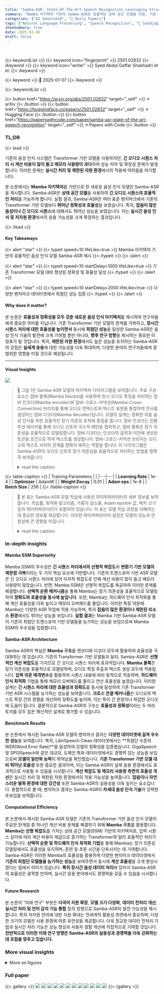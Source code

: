 ```yaml
---
title: "Samba-ASR: State-Of-The-Art Speech Recognition Leveraging Structured State-Space Models"
summary: "Mamba 아키텍처 기반의 Samba-ASR은 효율적인 상태 공간 모델을 이용, 기존 Transformer 모델의 한계를 극복하고 음성 인식 분야에서 최첨단 성능을 달성했습니다."
categories: ["AI Generated", "🤗 Daily Papers"]
tags: ["Natural Language Processing", "Speech Recognition", "🏢 SandLogic Technologies Pvt Ltd.",]
showSummary: true
date: 2025-01-06
draft: false
---
```


<br>

{{< keywordList >}}
{{< keyword icon="fingerprint" >}} 2501.02832 {{< /keyword >}}
{{< keyword icon="writer" >}} Syed Abdul Gaffar Shakhadri et el. {{< /keyword >}}
 
{{< keyword >}} 🤗 2025-01-07 {{< /keyword >}}
 
{{< /keywordList >}}

{{< button href="https://arxiv.org/abs/2501.02832" target="_self" >}}
↗ arXiv
{{< /button >}}
{{< button href="https://huggingface.co/papers/2501.02832" target="_self" >}}
↗ Hugging Face
{{< /button >}}
{{< button href="https://paperswithcode.com/paper/samba-asr-state-of-the-art-speech-recognition" target="_self" >}}
↗ Papers with Code
{{< /button >}}




### TL;DR


{{< lead >}}

기존의 음성 인식 시스템은 Transformer 기반 모델을 사용하지만, **긴 오디오 시퀀스 처리 시 계산 비용이 많이 들고 메모리 사용량이 과다**하여 성능 저하 및 확장성 문제가 발생합니다.  이러한 문제는 **실시간 처리 및 제한된 자원 환경**에서의 적용에 어려움을 야기합니다. 

본 논문에서는 **Mamba 아키텍처**를 기반으로 한 새로운 음성 인식 모델인 Samba-ASR을 제시합니다. Samba-ASR은 **상태 공간 모델**을 사용하여 **긴 오디오 시퀀스의 효율적인 처리**를 가능하게 합니다. 실험 결과, Samba-ASR은 여러 표준 벤치마크에서 기존의 Transformer 기반 모델보다 **뛰어난 정확성과 효율성**을 보였습니다. 특히, **잡음이 많은 음성이나 긴 오디오 시퀀스**에 대해서도 뛰어난 성능을 보였습니다. 이는 **실시간 음성 인식 및 저자원 환경**에서의 응용 가능성을 크게 확장하는 결과입니다.

{{< /lead >}}


#### Key Takeaways

{{< alert "star" >}}
{{< typeit speed=10 lifeLike=true >}} Mamba 아키텍처 기반의 효율적인 음성 인식 모델 Samba-ASR 제시 {{< /typeit >}}
{{< /alert >}}

{{< alert "star" >}}
{{< typeit speed=10 startDelay=1000 lifeLike=true >}} 기존 Transformer 모델 대비 향상된 정확성 및 효율성 달성 {{< /typeit >}}
{{< /alert >}}

{{< alert "star" >}}
{{< typeit speed=10 startDelay=2000 lifeLike=true >}} 다양한 벤치마크 데이터셋에서 최첨단 성능 입증 {{< /typeit >}}
{{< /alert >}}

#### Why does it matter?
본 논문은 **효율성과 정확성을 모두 갖춘 새로운 음성 인식 아키텍처**를 제시하여 연구자들에게 중요한 의미를 지닙니다. 기존 Transformer 기반 모델의 한계를 극복하고, **장시간 시퀀스 처리에 대한 효율성을 높이면서** 동시에 **최첨단 성능**을 달성한 Samba-ASR은 음성 인식 기술의 발전에 크게 기여할 뿐만 아니라, **향후 연구 방향**을 제시하는 중요한 이정표가 될 것입니다. 특히, **제한된 자원 환경**에서도 높은 성능을 유지하는 Samba-ASR의 강점은 **실세계 응용**에 대한 가능성을 더욱 확대하며, 다양한 분야의 연구자들에게 광범위한 영향을 미칠 것으로 예상됩니다.

------
#### Visual Insights



![](https://arxiv.org/html/2501.02832/extracted/6115352/MAMBA-ASR.drawio_V1.png)

> 🔼 그림 1은 Samba-ASR 모델의 아키텍처 다이어그램을 보여줍니다. 주요 구성 요소는 맘바 블록(Mamba blocks)을 사용하여 원시 오디오 특징을 처리하는 맘바 인코더(Mamba encoder)와 맘바-크로스-커넥션(Mamba-Cross-Connection) 브리지를 통해 오디오 컨텍스트와 텍스트 표현을 통합하여 전사를 생성하는 맘바 디코더(Mamba decoder)입니다. 모델의 설계는 정확한 자동 음성 인식을 위한 효율적인 장기 의존성 포착에 중점을 둡니다. 맘바 인코더는 컨볼루션 레이어를 통해 오디오 신호의 국소적 패턴을 캡처하고, 맘바 블록은 장기 의존성을 효율적으로 모델링합니다. 맘바 디코더는 인코더의 출력과 이전에 생성된 토큰을 조건으로 하여 텍스트를 생성합니다. 맘바-크로스-커넥션 브리지는 오디오와 텍스트 사이의 관계를 명확히 해주는 역할을 합니다. 이 다이어그램은 Samba-ASR이 오디오 신호의 장기 의존성을 효율적으로 처리하는 방법을 명확히 보여줍니다.
> <details>
> <summary>read the caption</summary>
> Figure 1: Architecture diagram (original) of the Samba-ASR model, illustrating the key components including the Mamba encoder, which processes raw audio features using Mamba blocks, and the Mamba decoder along with the Mamba-Cross-Connection bridge, which generates transcriptions by integrating audio context with text representations. The model’s design focuses on efficient long-range dependency capture for accurate automatic speech recognition.
> </details>





{{< table-caption >}}
| Training Parameters |  | 
|---|---| 
| **Learning Rate** | 1e-4 | 
| **Optimizer** | AdamW | 
| **Weight Decay** | 0.01 | 
| **Adam eps** | 1e-8 | 
| **Batch Size** | 256 | {{< /table-caption >}}

> 🔼 본 표는 Samba-ASR 모델 학습에 사용된 하이퍼파라미터의 세부 정보를 보여줍니다. 학습률, 최적화 알고리즘, 가중치 감소율, Adam epsilon 값, 배치 크기 등의 하이퍼파라미터가 포함되어 있습니다. 이 표는 모델 학습 과정을 이해하는 데 중요한 정보를 제공합니다.  이러한 하이퍼파라미터 설정은 모델의 성능과 안정성에 큰 영향을 미칩니다.
> <details>
> <summary>read the caption</summary>
> Table 1: Details of Training Parameters used for the training of Samba-ASR
> </details>





### In-depth insights


#### Mamba SSM Superiority
Mamba SSM의 우수성은 **긴 시퀀스 처리에서의 선형적 복잡도**와 **변환기 기반 모델의 제한점 극복**이라는 두 가지 핵심 요소에 기반합니다. 기존의 트랜스포머 기반 ASR 모델은 긴 오디오 시퀀스 처리에 있어 이차적 복잡도로 인해 계산 비용이 많이 들고 메모리 사용량이 많았습니다. 반면, Mamba SSM은 선형적 복잡도를 제공하여 이러한 문제를 해결합니다. **선택적 순환 메커니즘**을 통해 Mamba는 장기 의존성을 효율적으로 모델링하여 **정확도와 효율성을 동시에 높입니다.** 또한, Mamba는 하드웨어 인식 최적화를 통해 계산 효율성을 더욱 높이고 메모리 오버헤드를 줄입니다. 이러한 특징 덕분에 Mamba는 다양한 ASR 작업에 적용 가능하며, 특히 **잡음이 많은 환경이나 제한된 리소스 환경**에서도 뛰어난 성능을 보입니다.  **실험 결과**는 Mamba 기반 Samba-ASR 모델이 기존의 최첨단 트랜스포머 기반 모델들을 능가하는 성능을 보임으로써 Mamba SSM의 우수성을 입증합니다.

#### Samba-ASR Architecture
Samba-ASR의 핵심은 **Mamba 구조**를 엔코더와 디코더 모두에 활용하여 효율성을 극대화하는 데 있습니다. 기존의 Transformer 기반 모델들과 달리, Samba-ASR은 **선형적인 계산 복잡도**를 가지므로 긴 오디오 시퀀스 처리에 효과적입니다. **Mamba 블록**은 장기 의존성을 효율적으로 모델링하며, 오디오 특징 추출과 텍스트 생성 모두에 적용됩니다.  **입력 의존 매개변수**를 활용하여 시퀀스 내용에 따라 동적으로 적응하며, **하드웨어 인식 최적화** 기법을 통해 메모리 오버헤드를 줄이고 연산 효율성을 높였습니다. 이러한 설계는 **긴 시퀀스 처리에 대한 효율성과 정확도**를 동시에 달성하여 기존 Transformer 기반 ASR 시스템을 능가하는 성능을 보여줍니다.  **크로스 연결 메커니즘**은 오디오와 텍스트 특징 간의 정렬을 개선하여 정확도를 높이며, 이는 특히 긴 문장이나 복잡한 오디오에 도움이 됩니다.  결론적으로 Samba-ASR의 구조는 **효율성과 정확성**이라는 두 마리 토끼를 모두 잡은 혁신적인 설계로 평가할 수 있습니다.

#### Benchmark Results
본 논문에서 제시된 Samba-ASR 모델의 벤치마크 결과는 **다양한 데이터셋에 걸쳐 우수한 성능**을 보여줍니다. 특히, LibriSpeech Clean 데이터셋에서는 **최첨단 수준의 WER(Word Error Rate)**을 달성하여 모델의 정확성을 입증했습니다.  GigaSpeech 및 SPGISpeech와 같은 대규모, 도메인 특화 데이터셋에서도 경쟁력 있는 성능을 보임으로써 **모델의 일반화 능력**이 뛰어남을 확인했습니다.  **기존 Transformer 기반 모델 대비 뛰어난 효율성** 또한 중요한 결과이며, 이는 Samba-ASR이 실제 응용 환경에서도 효과적으로 사용될 수 있음을 시사합니다.  **계산 복잡도 및 메모리 사용량 측면의 효율성 개선**은 실시간 처리 및 제한된 자원 환경에서의 적용 가능성을 높여줍니다.  **잡음이나 자연스러운 발화 환경에 대한 강건성** 또한 Samba-ASR의 실용성을 더욱 높이는 요소입니다. 종합적으로 볼 때,  벤치마크 결과는 Samba-ASR이 **차세대 음성 인식 기술**의 강력한 후보임을 보여줍니다.

#### Computational Efficiency
본 논문에서 제시된 Samba-ASR 모델은 기존의 Transformer 기반 음성 인식 모델의 주요한 한계점 중 하나인 계산 비용 문제를 해결하기 위해 **Mamba 구조**를 활용합니다.  **Mamba는 선형 복잡도**를 가지는 상태 공간 모델(SSM) 기반의 아키텍처로, 입력 시퀀스 길이에 따라 계산 비용이 제곱으로 증가하는 Transformer와 달리 효율적인 처리가 가능합니다.  **선택적 순환 및 하드웨어 인식 최적화 기법**을 통해 Mamba는 장기 의존성 모델링에서도 효율성을 유지하며, 훈련 및 추론 시간을 단축시키는 데 기여합니다.  Samba-ASR은 이러한 Mamba의 효율성을 활용하여 다양한 벤치마크 데이터셋에서 **기존의 최첨단 모델들을 능가하는 성능**을 보여주면서 동시에 **계산 효율성**을 크게 향상시켰다는 점에서 의미가 있습니다.  **특히 장시간 음성 데이터 처리**에 있어서 Samba-ASR의 효율성은 괄목할 만하며, 실시간 응용 분야에서도 경쟁력을 갖출 수 있음을 시사합니다.

#### Future Research
본 논문의 "미래 연구" 부분은 **다국어 지원 확장**, **모델 크기 다양화**, **데이터 전처리 개선**, **실시간 처리 및 언어 감지 기능 통합** 등의 방향으로 Samba-ASR의 발전 가능성을 제시합니다. 특히 저자원 언어에 대한 지원 확대는 전세계적 활용성 측면에서 중요하며, 다양한 크기의 모델은 사용 환경에 따른 유연성을 제공합니다.  더욱 정교한 데이터 전처리 기법과 실시간 처리 기능은 성능 향상과 사용자 경험 개선에 직접적으로 기여할 것입니다.  **전반적으로 이러한 미래 연구 방향은 Samba-ASR의 실용성과 경쟁력을 더욱 강화하는데 초점을 맞추고 있습니다.**


### More visual insights

<details>
<summary>More on figures
</summary>


![](https://arxiv.org/html/2501.02832/extracted/6115352/EpochvsLoss.png)

> 🔼 그림 2는 에폭에 따른 학습 및 검증 손실의 상관관계를 보여줍니다. 두 손실 모두 꾸준히 감소하여 72번째 에폭에서 수렴하는 것을 보여줍니다. 이는 모델이 안정적으로 학습되었고 과적합 없이 일반화될 수 있음을 시사합니다.  x축은 에폭(학습 반복 횟수), y축은 손실 값을 나타냅니다.
> <details>
> <summary>read the caption</summary>
> Figure 2: This graph shows the correlation of training and validation loss across epochs, with both losses steadily decreasing and converging around the 72nd epoch.
> </details>



![](https://arxiv.org/html/2501.02832/extracted/6115352/EpochvsWER.png)

> 🔼 그림 3은 학습 과정 전반에 걸쳐 단어 오류율(WER)이 크게 감소함을 보여줍니다. 이는 모델 성능과 정확도가 향상되었음을 시사합니다. WER은 음성 인식 시스템의 성능을 측정하는 주요 지표로, WER 값이 낮을수록 모델의 정확도가 높다는 것을 의미합니다. 그림은 에포크(epoch)별 WER 변화를 보여주는데, 에포크가 증가할수록 WER이 꾸준히 감소하는 추세를 보입니다. 이는 모델이 학습 데이터에 잘 적응하고, 음성 인식 성능이 향상되었음을 나타냅니다.
> <details>
> <summary>read the caption</summary>
> Figure 3: This graph demonstrates a significant reduction in Word Error Rate (WER) throughout the training process, indicating improved model performance and accuracy.
> </details>



</details>






### Full paper

{{< gallery >}}
<img src="paper_images/1.png" class="grid-w50 md:grid-w33 xl:grid-w25" />
<img src="paper_images/2.png" class="grid-w50 md:grid-w33 xl:grid-w25" />
<img src="paper_images/3.png" class="grid-w50 md:grid-w33 xl:grid-w25" />
<img src="paper_images/4.png" class="grid-w50 md:grid-w33 xl:grid-w25" />
<img src="paper_images/5.png" class="grid-w50 md:grid-w33 xl:grid-w25" />
<img src="paper_images/6.png" class="grid-w50 md:grid-w33 xl:grid-w25" />
<img src="paper_images/7.png" class="grid-w50 md:grid-w33 xl:grid-w25" />
<img src="paper_images/8.png" class="grid-w50 md:grid-w33 xl:grid-w25" />
<img src="paper_images/9.png" class="grid-w50 md:grid-w33 xl:grid-w25" />
<img src="paper_images/10.png" class="grid-w50 md:grid-w33 xl:grid-w25" />
<img src="paper_images/11.png" class="grid-w50 md:grid-w33 xl:grid-w25" />
<img src="paper_images/12.png" class="grid-w50 md:grid-w33 xl:grid-w25" />
{{< /gallery >}}